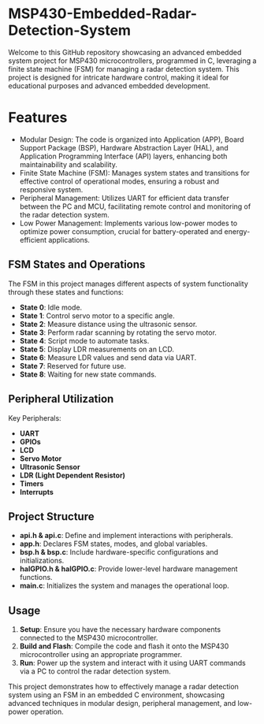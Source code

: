 
# MSP430-Embedded-Radar-Detection-System

Welcome to this GitHub repository showcasing an advanced embedded system project for MSP430 microcontrollers, programmed in C, leveraging a finite state machine (FSM) for managing a radar detection system. This project is designed for intricate hardware control, making it ideal for educational purposes and advanced embedded development.

# Features

- Modular Design: The code is organized into Application (APP), Board Support Package (BSP), Hardware Abstraction Layer (HAL), and Application Programming Interface (API) layers, enhancing both maintainability and scalability.
- Finite State Machine (FSM): Manages system states and transitions for effective control of operational modes, ensuring a robust and responsive system.
- Peripheral Management: Utilizes UART for efficient data transfer between the PC and MCU, facilitating remote control and monitoring of the radar detection system.
- Low Power Management: Implements various low-power modes to optimize power consumption, crucial for battery-operated and energy-efficient applications.

## FSM States and Operations

The FSM in this project manages different aspects of system functionality through these states and functions:

- **State 0**: Idle mode.
- **State 1**: Control servo motor to a specific angle.
- **State 2**: Measure distance using the ultrasonic sensor.
- **State 3**: Perform radar scanning by rotating the servo motor.
- **State 4**: Script mode to automate tasks.
- **State 5**: Display LDR measurements on an LCD.
- **State 6**: Measure LDR values and send data via UART.
- **State 7**: Reserved for future use.
- **State 8**: Waiting for new state commands.

## Peripheral Utilization

Key Peripherals:

- **UART**
- **GPIOs**
- **LCD**
- **Servo Motor**
- **Ultrasonic Sensor**
- **LDR (Light Dependent Resistor)**
- **Timers**
- **Interrupts**

## Project Structure

- **api.h & api.c**: Define and implement interactions with peripherals.
- **app.h**: Declares FSM states, modes, and global variables.
- **bsp.h & bsp.c**: Include hardware-specific configurations and initializations.
- **halGPIO.h & halGPIO.c**: Provide lower-level hardware management functions.
- **main.c**: Initializes the system and manages the operational loop.

## Usage

1. **Setup**: Ensure you have the necessary hardware components connected to the MSP430 microcontroller.
2. **Build and Flash**: Compile the code and flash it onto the MSP430 microcontroller using an appropriate programmer.
3. **Run**: Power up the system and interact with it using UART commands via a PC to control the radar detection system.

This project demonstrates how to effectively manage a radar detection system using an FSM in an embedded C environment, showcasing advanced techniques in modular design, peripheral management, and low-power operation.
